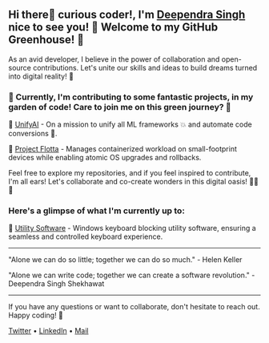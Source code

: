 ## Hi there👋 curious coder!, I'm [Deependra Singh](https://bio.link/dpshekhawat) nice to see you! 🌱 Welcome to my GitHub Greenhouse! 🌿

As an avid developer, I believe in the power of collaboration and open-source contributions. Let's unite our skills and ideas to build dreams turned into digital reality! 🌱

### 🌟 Currently, I'm contributing to some fantastic projects, in my garden of code! Care to join me on this green journey? 🌿

📌 [UnifyAI](https://github.com/unifyai) - On a mission to unify all ML frameworks 💥 and automate code conversions 🔄.

📌 [Project Flotta](https://github.com/project-flotta) - Manages containerized workload on small-footprint devices while enabling atomic OS upgrades and rollbacks.

Feel free to explore my repositories, and if you feel inspired to contribute, I'm all ears! Let's collaborate and co-create wonders in this digital oasis! 🌱🌟🚀 
### Here's a glimpse of what I'm currently up to:

🔧 [Utility Software](https://github.com/dpshekhawat/utility-software) - Windows keyboard blocking utility software, ensuring a seamless and controlled keyboard experience.

---

"Alone we can do so little; together we can do so much." - Helen Keller

"Alone we can write code; together we can create a software revolution." - Deependra Singh Shekhawat 

---

If you have any questions or want to collaborate, don't hesitate to reach out. Happy coding! 🚀

<a href="https://twitter.com/intent/follow?screen_name=singhdpy&tw_p=followbutton/">Twitter</a> •
<a href="https://www.linkedin.com/in/deependra-singh-shekhawat/">LinkedIn</a> •
<a href="mailto:deependar.s.shekhawat@gmail.com">Mail</a>
<br />

